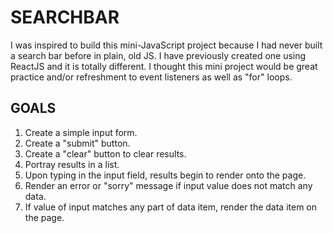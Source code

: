 # SEARCHBAR

I was inspired to build this mini-JavaScript project because I had never built a search bar before in plain, old JS. I have previously created one using ReactJS and it is totally different. I thought this mini project would be great practice and/or refreshment to event listeners as well as "for" loops. 


## GOALS

1. Create a simple input form.
2. Create a "submit" button.
3. Create a "clear" button to clear results.
4. Portray results in a list.
5. Upon typing in the input field, results begin to render onto the page. 
6. Render an error or "sorry" message if input value does not match any data.
7. If value of input matches any part of data item, render the data item on the page. 